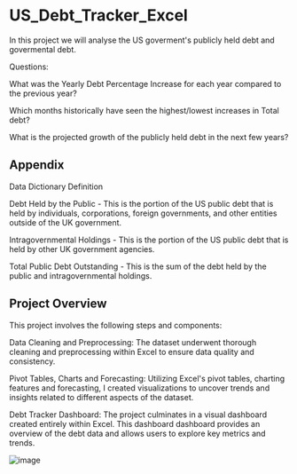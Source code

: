 # US_Debt_Tracker_Excel

In this project we will analyse the US goverment's publicly held debt and govermental debt.

Questions:

What was the Yearly Debt Percentage Increase for each year compared to the previous year?

Which months historically have seen the highest/lowest increases in Total debt?

What is the projected growth of the publicly held debt in the next few years?



## Appendix

Data Dictionary	Definition

Debt Held by the Public - This is the portion of the US public debt that is held by individuals, corporations, foreign governments, and other entities outside of the UK government.

Intragovernmental Holdings - This is the portion of the US public debt that is held by other UK government agencies.

Total Public Debt Outstanding - This is the sum of the debt held by the public and intragovernmental holdings.

## Project Overview

This project involves the following steps and components:

Data Cleaning and Preprocessing: The dataset underwent thorough cleaning and preprocessing within Excel to ensure data quality and consistency.

Pivot Tables, Charts and Forecasting: Utilizing Excel's pivot tables, charting features and forecasting, I created visualizations to uncover trends and insights related to different aspects of the dataset.

Debt Tracker Dashboard: The project culminates in a visual dashboard created entirely within Excel. This dashboard dashboard provides an overview of the debt data and allows users to explore key metrics and trends.

![image](https://github.com/user-attachments/assets/317df751-0d8c-4075-b5f8-6068d611249a)

